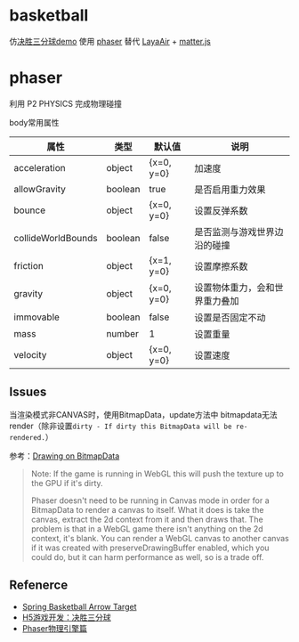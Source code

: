 # basketball 

仿[决胜三分球demo](http://jdc.jd.com/demo/ball-demo/)
使用 [phaser](http://phaser.io/) 替代 [LayaAir](https://www.layabox.com/) + [matter.js](http://brm.io/matter-js/)

# phaser
利用 P2 PHYSICS 完成物理碰撞

body常用属性

| 属性               | 类型    | 默认值     | 说明                           |
| ------------------ | ------- | ---------- | ------------------------------ |
| acceleration       | object  | {x=0, y=0} | 加速度                         |
| allowGravity       | boolean | true       | 是否启用重力效果               |
| bounce             | object  | {x=0, y=0} | 设置反弹系数                   |
| collideWorldBounds | boolean | false      | 是否监测与游戏世界边沿的碰撞   |
| friction           | object  | {x=1, y=0} | 设置摩擦系数                   |
| gravity            | object  | {x=0, y=0} | 设置物体重力，会和世界重力叠加 |
| immovable          | boolean | false      | 设置是否固定不动               |
| mass               | number  | 1          | 设置重量                       |
| velocity           | object  | {x=0, y=0} | 设置速度                       |



## Issues
当渲染模式非CANVAS时，使用BitmapData，update方法中 bitmapdata无法render（除非设置`dirty - If dirty this BitmapData will be re-rendered.`）

参考：[Drawing on BitmapData](http://www.html5gamedevs.com/topic/21640-drawing-on-bitmapdata/)



> Note: 
> If the game is running in WebGL this will push the texture up to the GPU if it's dirty.
>
> Phaser doesn't need to be running in Canvas mode in order for a BitmapData to render a canvas to itself. What it does is take the canvas, extract the 2d context from it and then draws that. The problem is that in a WebGL game there isn't anything on the 2d context, it's blank. You can render a WebGL canvas to another canvas if it was created with preserveDrawingBuffer enabled, which you could do, but it can harm performance as well, so is a trade off.




## Refenerce
- [Spring Basketball Arrow Target](https://www.askforgametask.com/game/spring-basketball-arrow-target/)
- [H5游戏开发：决胜三分球](https://aotu.io/notes/2017/11/16/basketball/index.html)
- [Phaser物理引擎篇](https://ryangun.github.io/2018/03/05/Phaser%E7%89%A9%E7%90%86%E5%BC%95%E6%93%8E%E7%AF%87/)

